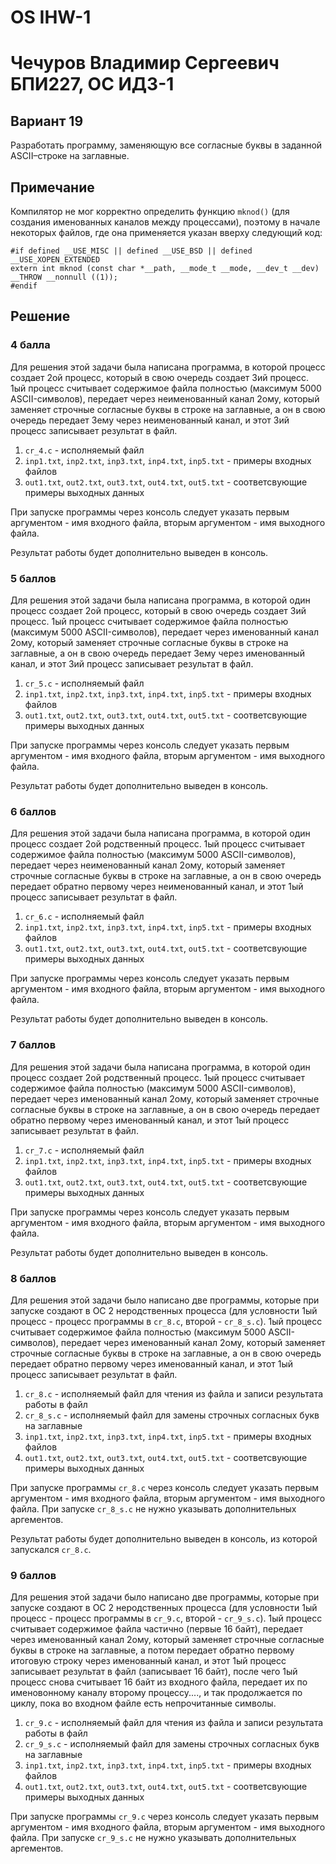# OS IHW-1
# Чечуров Владимир Сергеевич БПИ227, ОС ИДЗ-1

## Вариант 19

Разработать программу, заменяющую все согласные буквы в заданной ASCII–строке на заглавные.

## Примечание

Компилятор не мог корректно определить функцию `mknod()` (для создания именованных каналов между процессами), поэтому в начале некоторых файлов, где она применяется указан вверху следующий код:

```
#if defined __USE_MISC || defined __USE_BSD || defined __USE_XOPEN_EXTENDED
extern int mknod (const char *__path, __mode_t __mode, __dev_t __dev)
__THROW __nonnull ((1));
#endif
```



## Решение

### 4 балла

Для решения этой задачи была написана программа, в которой процесс создает 2ой процесс, который в свою очередь создает 3ий процесс. 1ый процесс считывает содержимое файла полностью (максимум 5000 ASCII-символов), передает через неименованный канал 2ому, который заменяет строчные согласные буквы в строке на заглавные, а он в свою очередь передает 3ему через неименованный канал, и этот 3ий процесс записывает результат в файл.

1. `cr_4.c` - исполняемый файл
2. `inp1.txt`, `inp2.txt`, `inp3.txt`, `inp4.txt`, `inp5.txt` - примеры входных файлов
3. `out1.txt`, `out2.txt`, `out3.txt`, `out4.txt`, `out5.txt` - соответсвующие примеры выходных данных

При запуске программы через консоль следует указать первым аргументом - имя входного файла, вторым аргументом - имя выходного файла.

Результат работы будет дополнительно выведен в консоль.

### 5 баллов

Для решения этой задачи была написана программа, в которой один процесс создает 2ой процесс, который в свою очередь создает 3ий процесс. 1ый процесс считывает содержимое файла полностью (максимум 5000 ASCII-символов), передает через именованный канал 2ому, который заменяет строчные согласные буквы в строке на заглавные, а он в свою очередь передает 3ему через именованный канал, и этот 3ий процесс записывает результат в файл.

1. `cr_5.c` - исполняемый файл
2. `inp1.txt`, `inp2.txt`, `inp3.txt`, `inp4.txt`, `inp5.txt` - примеры входных файлов
3. `out1.txt`, `out2.txt`, `out3.txt`, `out4.txt`, `out5.txt` - соответсвующие примеры выходных данных

При запуске программы через консоль следует указать первым аргументом - имя входного файла, вторым аргументом - имя выходного файла.

Результат работы будет дополнительно выведен в консоль.

### 6 баллов

Для решения этой задачи была написана программа, в которой один процесс создает 2ой родственный процесс. 1ый процесс считывает содержимое файла полностью (максимум 5000 ASCII-символов), передает через неименованный канал 2ому, который заменяет строчные согласные буквы в строке на заглавные, а он в свою очередь передает обратно первому через неименованный канал, и этот 1ый процесс записывает результат в файл.

1. `cr_6.c` - исполняемый файл
2. `inp1.txt`, `inp2.txt`, `inp3.txt`, `inp4.txt`, `inp5.txt` - примеры входных файлов
3. `out1.txt`, `out2.txt`, `out3.txt`, `out4.txt`, `out5.txt` - соответсвующие примеры выходных данных

При запуске программы через консоль следует указать первым аргументом - имя входного файла, вторым аргументом - имя выходного файла.

Результат работы будет дополнительно выведен в консоль.

### 7 баллов

Для решения этой задачи была написана программа, в которой один процесс создает 2ой родственный процесс. 1ый процесс считывает содержимое файла полностью (максимум 5000 ASCII-символов), передает через именованный канал 2ому, который заменяет строчные согласные буквы в строке на заглавные, а он в свою очередь передает обратно первому через именованный канал, и этот 1ый процесс записывает результат в файл.

1. `cr_7.c` - исполняемый файл
2. `inp1.txt`, `inp2.txt`, `inp3.txt`, `inp4.txt`, `inp5.txt` - примеры входных файлов
3. `out1.txt`, `out2.txt`, `out3.txt`, `out4.txt`, `out5.txt` - соответсвующие примеры выходных данных

При запуске программы через консоль следует указать первым аргументом - имя входного файла, вторым аргументом - имя выходного файла.

Результат работы будет дополнительно выведен в консоль.

### 8 баллов

Для решения этой задачи было написано две программы, которые при запуске создают в ОС 2 неродственных процесса (для условности 1ый процесс - процесс программы в `cr_8.c`, второй - `cr_8_s.c`). 1ый процесс считывает содержимое файла полностью (максимум 5000 ASCII-символов), передает через именованный канал 2ому, который заменяет строчные согласные буквы в строке на заглавные, а он в свою очередь передает обратно первому через именованный канал, и этот 1ый процесс записывает результат в файл.

1. `cr_8.c` - исполняемый файл для чтения из файла и записи результата работы в файл
2. `cr_8_s.c` - исполняемый файл для замены строчных согласных букв на заглавные
3. `inp1.txt`, `inp2.txt`, `inp3.txt`, `inp4.txt`, `inp5.txt` - примеры входных файлов
4. `out1.txt`, `out2.txt`, `out3.txt`, `out4.txt`, `out5.txt` - соответсвующие примеры выходных данных

При запуске программы `cr_8.c` через консоль следует указать первым аргументом - имя входного файла, вторым аргументом - имя выходного файла. При запуске `cr_8_s.c` не нужно указывать дополнительных аргементов.

Результат работы будет дополнительно выведен в консоль, из которой запускался `cr_8.c`.

### 9 баллов

Для решения этой задачи было написано две программы, которые при запуске создают в ОС 2 неродственных процесса (для условности 1ый процесс - процесс программы в `cr_9.c`, второй - `cr_9_s.c`). 1ый процесс считывает содержимое файла частично (первые 16 байт), передает через именованный канал 2ому, который заменяет строчные согласные буквы в строке на заглавные, а потом передает обратно первому итоговую строку через именованный канал, и этот 1ый процесс записывает результат в файл (записывает 16 байт), после чего 1ый процесс снова считывает 16 байт из входного файла, передает их по именовонному каналу второму процессу...., и так продолжается по циклу, пока во входном файле есть непрочитанные символы.

1. `cr_9.c` - исполняемый файл для чтения из файла и записи результата работы в файл
2. `cr_9_s.c` - исполняемый файл для замены строчных согласных букв на заглавные
3. `inp1.txt`, `inp2.txt`, `inp3.txt`, `inp4.txt`, `inp5.txt` - примеры входных файлов
4. `out1.txt`, `out2.txt`, `out3.txt`, `out4.txt`, `out5.txt` - соответсвующие примеры выходных данных

При запуске программы `cr_9.c` через консоль следует указать первым аргументом - имя входного файла, вторым аргументом - имя выходного файла. При запуске `cr_9_s.c` не нужно указывать дополнительных аргементов.
